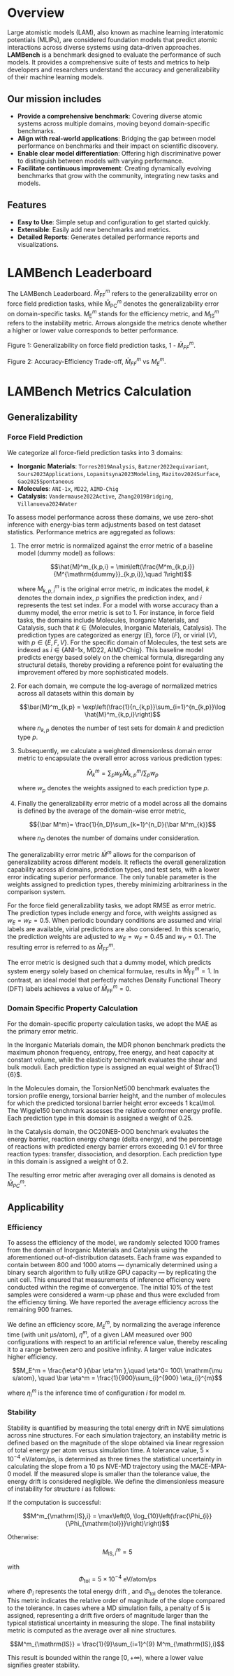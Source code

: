 # Overview

Large atomistic models (LAM), also known as machine learning interatomic potentials (MLIPs), are considered foundation models that predict atomic interactions across diverse systems using data-driven approaches. **LAMBench** is a benchmark designed to evaluate the performance of such models. It provides a comprehensive suite of tests and metrics to help developers and researchers understand the accuracy and generalizability of their machine learning models.

## Our mission includes

- **Provide a comprehensive benchmark**: Covering diverse atomic systems across multiple domains, moving beyond domain-specific benchmarks.
- **Align with real-world applications**: Bridging the gap between model performance on benchmarks and their impact on scientific discovery.
- **Enable clear model differentiation**: Offering high discriminative power to distinguish between models with varying performance.
- **Facilitate continuous improvement**: Creating dynamically evolving benchmarks that grow with the community, integrating new tasks and models.

## Features

- **Easy to Use**: Simple setup and configuration to get started quickly.
- **Extensible**: Easily add new benchmarks and metrics.
- **Detailed Reports**: Generates detailed performance reports and visualizations.

# LAMBench Leaderboard

The LAMBench Leaderboard.
$\bar M^m_{\mathrm{FF}}$ refers to the generalizability error on force field prediction tasks, while $\bar M^m_{\mathrm{PC}}$ denotes the generalizability error on domain-specific tasks.
$M_{\mathrm{E}}^m$ stands for the efficiency metric, and $M^m_{\mathrm{IS}}$ refers to the instability metric. Arrows alongside the metrics denote whether a higher or lower value corresponds to better performance.

<!-- radar plot -->
Figure 1: Generalizability on force field prediction tasks, 1 - $\bar{M}^m_{FF}$.
<!-- scatter plot -->
Figure 2: Accuracy-Efficiency Trade-off, $\bar{M}^m_{FF}$ vs $M_E^m$.

# LAMBench Metrics Calculation

## Generalizability

### Force Field Prediction

We categorize all force-field prediction tasks into 3 domains:

- **Inorganic Materials**: `Torres2019Analysis`, `Batzner2022equivariant`, `Sours2023Applications`, `Lopanitsyna2023Modeling`, `Mazitov2024Surface`, `Gao2025Spontaneous`
- **Molecules**: `ANI-1x`, `MD22`, `AIMD-Chig`
- **Catalysis**: `Vandermause2022Active`, `Zhang2019Bridging`, `Villanueva2024Water`

To assess model performance across these domains, we use zero-shot inference with energy-bias term adjustments based on test dataset statistics. Performance metrics are aggregated as follows:

1. The error metric is normalized against the error metric of a baseline model (dummy model) as follows:

    $$\hat{M}^m_{k,p,i} = \min\left(\frac{M^m_{k,p,i}}{M^{\mathrm{dummy}}_{k,p,i}},\quad 1\right)$$

    where $M^m_{k,p,i}$ is the original error metric, $m$ indicates the model, $k$ denotes the domain index, $p$ signifies the prediction index, and $i$ represents the test set index. For a model with worse accuracy than a dummy model, the error metric is set to 1.
    For instance, in force field tasks, the domains include Molecules, Inorganic Materials, and Catalysis, such that $k \in \{\text{Molecules, Inorganic Materials, Catalysis}\}$. The prediction types are categorized as energy ($E$), force ($F$), or virial ($V$), with $p \in \{E, F, V\}$.
    For the specific domain of Molecules, the test sets are indexed as $i \in \{\text{ANI-1x, MD22, AIMD-Chig}\}$. This baseline model predicts energy based solely on the chemical formula, disregarding any structural details, thereby providing a reference point for evaluating the improvement offered by more sophisticated models.

2. For each domain, we compute the log-average of normalized metrics across all datasets  within this domain by

    $$\bar{M}^m_{k,p} = \exp\left(\frac{1}{n_{k,p}}\sum_{i=1}^{n_{k,p}}\log \hat{M}^m_{k,p,i}\right)$$

    where $n_{k,p}$ denotes the number of test sets for domain $k$ and prediction type $p$.

3. Subsequently, we calculate a weighted dimensionless domain error metric to encapsulate the overall error across various prediction types:

    $$\bar{M}^m_{k}  = \sum_p w_{p} \bar{M}^m_{k,p} \Bigg/ \sum_p w_{p}$$

    where $w_{p}$ denotes the weights assigned to each prediction type $p$.

4. Finally the generalizability error metric of a model across all the domains is defined by the average of the domain-wise error metric,

    $${\bar M^m}= \frac{1}{n_D}\sum_{k=1}^{n_D}{\bar M^m_{k}}$$

    where $n_D$ denotes the number of domains under consideration.

The generalizability error metric $\bar M^m$ allows for the comparison of generalizability across different models.
It reflects the overall generalization capability across all domains, prediction types, and test sets, with a lower error indicating superior performance.
The only tunable parameter is the weights assigned to prediction types, thereby minimizing arbitrariness in the comparison system.

For the force field generalizability tasks, we adopt RMSE as error metric.
The prediction types include energy and force, with weights assigned as $w_E = w_F = 0.5$.
When periodic boundary conditions are assumed and virial labels are available, virial predictions are also considered.
In this scenario, the prediction weights are adjusted to $w_E = w_F = 0.45$ and $w_V = 0.1$.
The resulting error is referred to as $\bar M^{m}_{FF}$.

The error metric is designed such that a dummy model, which predicts system energy solely based on chemical formulae, results in $\bar{M}^m_{\mathrm{FF}}=1$.
In contrast, an ideal model that perfectly matches Density Functional Theory (DFT) labels achieves a value of $\bar{M}^m_{\mathrm{FF}}=0$.

### Domain Specific Property Calculation

For the domain-specific property calculation tasks, we adopt the MAE as the primary error metric.

In the Inorganic Materials domain, the MDR phonon benchmark predicts the maximum phonon frequency, entropy, free energy, and heat capacity at constant volume, while the elasticity benchmark evaluates the shear and bulk moduli. Each prediction type
is assigned an equal weight of $\frac{1}{6}$.

In the Molecules domain, the TorsionNet500 benchmark evaluates the torsion profile energy, torsional barrier height, and the number of molecules for which the predicted torsional barrier height error exceeds 1 kcal/mol. The Wiggle150 benchmark assesses the relative conformer energy profile. Each prediction type in this domain is assigned a weight of 0.25.

In the Catalysis domain, the OC20NEB-OOD benchmark evaluates the energy barrier, reaction energy change (delta energy), and the percentage of reactions with predicted energy barrier errors exceeding 0.1 eV for three reaction types: transfer, dissociation, and desorption. Each prediction type in this domain is assigned a weight of 0.2.

The resulting error metric after averaging over all domains is denoted as $\bar M^{m}_{PC}$.

## Applicability

### Efficiency

To assess the efficiency of the model, we randomly selected 1000 frames from the domain of Inorganic Materials and Catalysis using the aforementioned out-of-distribution datasets. Each frame was expanded to contain between 800 and 1000 atoms — dynamically determined using a binary search algorithm to fully utilize GPU capacity — by replicating the unit cell. This ensured that measurements of inference efficiency were conducted within the regime of convergence. The initial 10% of the test samples were considered a warm-up phase and thus were excluded from the efficiency timing. We have reported the average efficiency across the remaining 900 frames.

We define an efficiency score,  $M_E^m$, by normalizing the average inference time (with unit $\mathrm{\mu s/atom}$), $\bar \eta^m$, of a given LAM measured over 900 configurations with respect to an artificial reference value, thereby rescaling it to a range between zero and positive infinity. A larger value indicates higher efficiency.

$$M_E^m = \frac{\eta^0 }{\bar \eta^m },\quad \eta^0= 100\  \mathrm{\mu s/atom}, \quad \bar \eta^m = \frac{1}{900}\sum_{i}^{900} \eta_{i}^{m}$$

where $\eta_{i}^{m}$ is the inference time of configuration $i$ for model $m$.

### Stability

Stability is quantified by measuring the total energy drift in NVE simulations across nine structures.
For each simulation trajectory, an instability metric is defined based on the magnitude of the slope obtained via linear regression of total energy per atom versus simulation time. A tolerance value, $5\times10^{-4} \ \mathrm{eV/atom/ps}$,  is determined as three times the statistical uncertainty in calculating the slope from a 10 ps NVE-MD trajectory using the MACE-MPA-0 model. If the measured slope is smaller than the tolerance value, the energy drift is considered negligible. We define the dimensionless measure of instability for structure $i$ as follows:

If the computation is successful:

$$M^m_{\mathrm{IS},i} = \max\left(0, \log_{10}\left(\frac{\Phi_{i}}{\Phi_{\mathrm{tol}}}\right)\right)$$

Otherwise:

$$M^m_{\mathrm{IS},i} = 5$$

with
$$\Phi_{\mathrm{tol}} = 5 \times 10^{-4} \ \mathrm{eV/atom/ps}$$
where $\Phi_i$ represents the total energy drift , and $\Phi_{\mathrm{tol}}$ denotes the tolerance.
This metric indicates the relative order of magnitude of the slope compared to the tolerance.
In cases where a MD simulation fails, a penalty of 5 is assigned, representing a drift five orders of magnitude larger than the typical statistical uncertainty in measuring the slope.
The final instability metric is computed as the average over all nine structures.

$$M^m_{\mathrm{IS}} = \frac{1}{9}\sum_{i=1}^{9} M^m_{\mathrm{IS},i}$$

This result is bounded within the range $[0, +\infty)$, where a lower value signifies greater stability.
